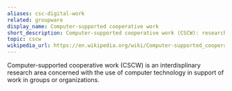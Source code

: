 ```yaml
---
aliases: csc-digital-work
related: groupware
display_name: Computer-supported cooperative work
short_description: Computer-supported cooperative work (CSCW): research into and applications supporting work in groups.
topic: cscw
wikipedia_url: https://en.wikipedia.org/wiki/Computer-supported_cooperative_work
---
```

Computer-supported cooperative work (CSCW) is an interdisplinary research area concerned with the use of computer technology in support of work in groups or organizations.
